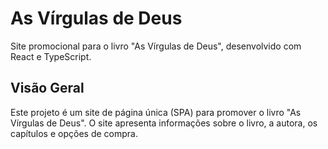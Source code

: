# As Vírgulas de Deus

Site promocional para o livro "As Vírgulas de Deus", desenvolvido com React e TypeScript.

## Visão Geral

Este projeto é um site de página única (SPA) para promover o livro "As Vírgulas de Deus". O site apresenta informações sobre o livro, a autora, os capítulos e opções de compra.
